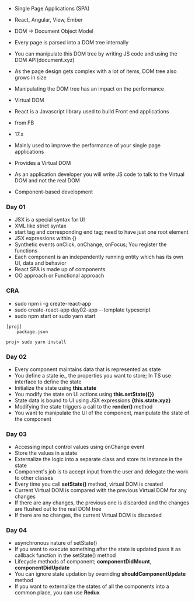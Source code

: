 * Single Page Applications (SPA)
* React, Angular, View, Ember
* DOM -> Document Object Model
* Every page is parsed into a DOM tree internally
* You can manipulate this DOM tree by writing JS code and using the DOM API(document.xyz)

* As the page design gets complex with a lot of items, DOM tree also grows in size
* Manipulating the DOM tree has an impact on the performance

* Virtual DOM

* React is a Javascript library used to build Front end applications
* from FB
* 17.x
* Mainly used to improve the performance of your single page applications
* Provides a Virtual DOM
* As an application developer you will write JS code to talk to the Virtual DOM and not the real DOM
* Component-based development

### Day 01

* JSX is a special syntax for UI
* XML like strict syntax
* start tag and corresponding end tag; need to have just one root element
* JSX expressions within {}
* Synthetic events onClick, onChange, onFocus; You register the functions
* Each component is an independently running entity which has its own UI, data and behavior
* React SPA is made up of components
* OO approach or Functional approach

### CRA

* sudo npm i -g create-react-app
* sudo create-react-app day02-app --template typescript
* sudo npm start or sudo yarn start

```
[proj]
    package.json

proj> sudo yarn install    
```

### Day 02

* Every component maintains data that is represented as state
* You define a state ie., the properties you want to store; In TS use interface to define the state
* Initialize the state using __this.state__
* You modify the state on UI actions using __this.setState({})__
* State data is bound to UI using JSX expressions __{this.state.xyz}__
* Modifying the state triggers a call to the __render()__ method
* You want to manipulate the UI of the component, manipulate the state of the component


### Day 03

* Accessing input control values using onChange event
* Store the values in a state
* Externalize the logic into a separate class and store its instance in the state
* Component's job is to accept input from the user and delegate the work to other classes
* Every time you call __setState()__ method, virtual DOM is created
* Current Virtual DOM is compared with the previous Virtual DOM for any changes
* If there are any changes, the previous one is discarded and the changes are flushed out to the real DOM tree
* If there are no changes, the current Virtual DOM is discarded

### Day 04

* asynchronous nature of setState()
* If you want to execute something after the state is updated pass it as callback function in the setState() method
* Lifecycle methods of component; __componentDidMount__, __componentDidUpdate__
* You can ignore state updation by overriding __shouldComponentUpdate__ method
* If you want to externalize the states of all the components into a common place, you can use __Redux__
